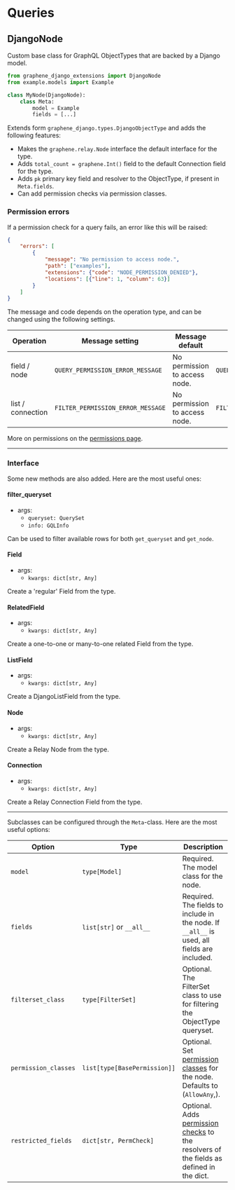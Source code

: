 # Queries

## DjangoNode

Custom base class for GraphQL ObjectTypes that are backed by a Django model.

```python
from graphene_django_extensions import DjangoNode
from example.models import Example

class MyNode(DjangoNode):
    class Meta:
        model = Example
        fields = [...]
```

Extends form `graphene_django.types.DjangoObjectType` and adds the following features:

- Makes the `graphene.relay.Node` interface the default interface for the type.
- Adds `total_count = graphene.Int()` field to the default Connection field for the type.
- Adds `pk` primary key field and resolver  to the ObjectType, if present in `Meta.fields`.
- Can add permission checks via permission classes.

### Permission errors

If a permission check for a query fails, an error like this will be raised:

```json
{
    "errors": [
        {
            "message": "No permission to access node.",
            "path": ["examples"],
            "extensions": {"code": "NODE_PERMISSION_DENIED"},
            "locations": [{"line": 1, "column": 63}]
        }
    ]
}
```

The message and code depends on the operation type, and can be changed using the following settings.

| Operation         | Message setting                   | Message default               | Code setting                   | Code default               |
|-------------------|-----------------------------------|-------------------------------|--------------------------------|----------------------------|
| field / node      | `QUERY_PERMISSION_ERROR_MESSAGE`  | No permission to access node. | `QUERY_PERMISSION_ERROR_CODE`  | `NODE_PERMISSION_DENIED`   |
| list / connection | `FILTER_PERMISSION_ERROR_MESSAGE` | No permission to access node. | `FILTER_PERMISSION_ERROR_CODE` | `FILTER_PERMISSION_DENIED` |

More on permissions on the [permissions page].

---

### Interface

Some new methods are also added. Here are the most useful ones:

#### filter_queryset

- args:
    - `queryset: QuerySet`
    - `info: GQLInfo`

Can be used to filter available rows for both `get_queryset` and `get_node`.

#### Field

- args:
    - `kwargs: dict[str, Any]`

Create a 'regular' Field from the type.

#### RelatedField

- args:
    - `kwargs: dict[str, Any]`

Create a one-to-one or many-to-one related Field from the type.

#### ListField

- args:
    - `kwargs: dict[str, Any]`

Create a DjangoListField from the type.

#### Node

- args:
    - `kwargs: dict[str, Any]`

Create a Relay Node from the type.

#### Connection

- args:
    - `kwargs: dict[str, Any]`

Create a Relay Connection Field from the type.

---

Subclasses can be configured through the `Meta`-class. Here are the most useful options:

| Option               | Type                         | Description                                                                                 |
|----------------------|------------------------------|---------------------------------------------------------------------------------------------|
| `model`              | `type[Model]`                | Required. The model class for the node.                                                     |
| `fields`             | `list[str]` or `__all__`     | Required. The fields to include in the node. If `__all__` is used, all fields are included. |
| `filterset_class`    | `type[FilterSet]`            | Optional. The FilterSet class to use for filtering the ObjectType queryset.                 |
| `permission_classes` | `list[type[BasePermission]]` | Optional. Set [permission classes] for the node. Defaults to (`AllowAny`,).                 |
| `restricted_fields`  | `dict[str, PermCheck]`       | Optional. Adds [permission checks] to the resolvers of the fields as defined in the dict.   |


[permissions page]: https://mrthearman.github.io/graphene-django-extensions/permissions/
[permission classes]: https://mrthearman.github.io/graphene-django-extensions/permissions/#permission-classes
[permission checks]: https://mrthearman.github.io/graphene-django-extensions/permissions/#restricted-fields
